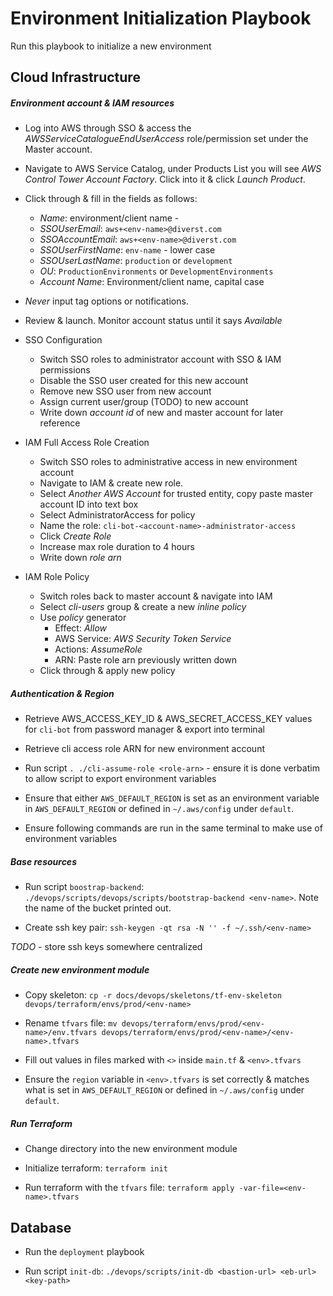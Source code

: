 # Environment Initialization Playbook

Run this playbook to initialize a new environment

## Cloud Infrastructure

##### Environment account & IAM resources

- Log into AWS through SSO & access the _AWSServiceCatalogueEndUserAccess_ role/permission set under the Master account.

- Navigate to AWS Service Catalog, under Products List you will see _AWS Control Tower Account Factory_. Click into it & click _Launch Product_.

- Click through & fill in the fields as follows:

  - _Name_: environment/client name -
  - _SSOUserEmail_: `aws+<env-name>@diverst.com`
  - _SSOAccountEmail_: `aws+<env-name>@diverst.com`
  - _SSOUserFirstName_: `env-name` - lower case
  - _SSOUserLastName_: `production` or `development`
  - _OU_: `ProductionEnvironments` or `DevelopmentEnvironments`
  - _Account Name_: Environment/client name, capital case
  
- _Never_ input tag options or notifications.

- Review & launch. Monitor account status until it says _Available_

- SSO Configuration
  
  - Switch SSO roles to administrator account with SSO & IAM permissions
  - Disable the SSO user created for this new account
  - Remove new SSO user from new account
  - Assign current user/group (TODO) to new account
  - Write down _account id_ of new and master account for later reference
  
- IAM Full Access Role Creation

  - Switch SSO roles to administrative access in new environment account
  - Navigate to IAM & create new role.
  - Select _Another AWS Account_ for trusted entity, copy paste master account ID into text box
  - Select AdministratorAccess for policy
  - Name the role: `cli-bot-<account-name>-administrator-access`
  - Click _Create Role_
  - Increase max role duration to 4 hours
  - Write down _role arn_
  
- IAM Role Policy

  - Switch roles back to master account & navigate into IAM
  - Select _cli-users_ group & create a new _inline policy_  
  - Use _policy_ generator
    - Effect: _Allow_
    - AWS Service: _AWS Security Token Service_
    - Actions: _AssumeRole_
    - ARN: Paste role arn previously written down
  - Click through & apply new policy
  
##### Authentication & Region

- Retrieve AWS_ACCESS_KEY_ID & AWS_SECRET_ACCESS_KEY values for `cli-bot` from password manager & export into terminal

- Retrieve cli access role ARN for new environment account

- Run script `. ./cli-assume-role <role-arn>` - ensure it is done verbatim to allow script to export environment variables

- Ensure that either `AWS_DEFAULT_REGION` is set as an environment variable in `AWS_DEFAULT_REGION` or defined in `~/.aws/config` under `default`. 

- Ensure following commands are run in the same terminal to make use of environment variables

##### Base resources

- Run script `boostrap-backend`: `./devops/scripts/devops/scripts/bootstrap-backend <env-name>`. Note the name of the bucket printed out.

- Create ssh key pair: `ssh-keygen -qt rsa -N '' -f ~/.ssh/<env-name>`

_TODO_ - store ssh keys somewhere centralized
                      
##### Create new environment module

- Copy skeleton: `cp -r docs/devops/skeletons/tf-env-skeleton devops/terraform/envs/prod/<env-name>`

- Rename `tfvars` file: `mv devops/terraform/envs/prod/<env-name>/env.tfvars devops/terraform/envs/prod/<env-name>/<env-name>.tfvars`

- Fill out values in files marked with `<>` inside `main.tf` & `<env>.tfvars`

- Ensure the `region` variable in `<env>.tfvars` is set correctly & matches what is set in `AWS_DEFAULT_REGION`  or defined in `~/.aws/config` under `default`. 

##### Run Terraform

- Change directory into the new environment module

- Initialize terraform: `terraform init`

- Run terraform with the `tfvars` file: `terraform apply -var-file=<env-name>.tfvars`

## Database

- Run the `deployment` playbook

- Run script `init-db`: `./devops/scripts/init-db <bastion-url> <eb-url> <key-path>`
